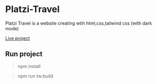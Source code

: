 # Platzi-Travel
Platzi Travel is a website creating wtih html,css,tailwind css (with dark mode)

<a href="https://platzi-travel.netlify.app/" >Live project </a>

## Run project
> npm install

> npm run tw:build


